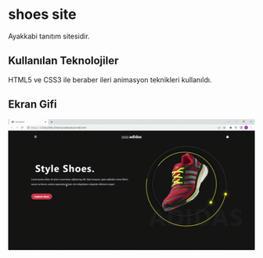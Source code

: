 <h1> shoes site </h1>

Ayakkabi tanıtım sitesidir.

<h2> Kullanılan Teknolojiler </h2>

HTML5 ve CSS3 ile beraber ileri animasyon teknikleri kullanıldı.

<h2> Ekran Gifi </h2>

![](Document%20-%20Google%20Chrome%202023-02-27%2016-14-31.gif)
